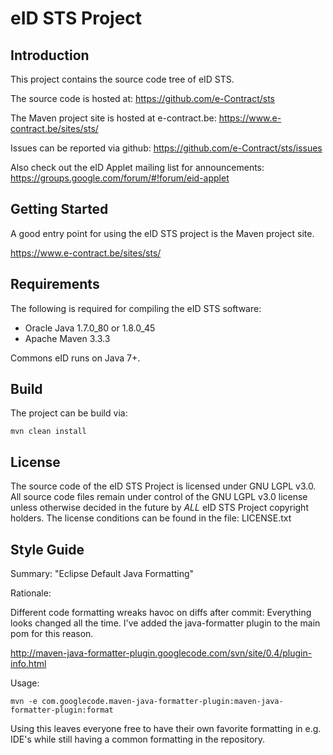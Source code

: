 # eID STS Project


## Introduction

This project contains the source code tree of eID STS.

The source code is hosted at: https://github.com/e-Contract/sts

The Maven project site is hosted at e-contract.be: https://www.e-contract.be/sites/sts/

Issues can be reported via github: https://github.com/e-Contract/sts/issues

Also check out the eID Applet mailing list for announcements: https://groups.google.com/forum/#!forum/eid-applet


## Getting Started

A good entry point for using the eID STS project is the Maven project site.

https://www.e-contract.be/sites/sts/


## Requirements

The following is required for compiling the eID STS software:

* Oracle Java 1.7.0_80 or 1.8.0_45
* Apache Maven 3.3.3

Commons eID runs on Java 7+.


## Build

The project can be build via:

```shell
mvn clean install
```


## License

The source code of the eID STS Project is licensed under GNU LGPL v3.0.
All source code files remain under control of the GNU LGPL v3.0 license 
unless otherwise decided in the future by _ALL_ eID STS Project 
copyright holders.
The license conditions can be found in the file: LICENSE.txt


## Style Guide

Summary: "Eclipse Default Java Formatting"

Rationale:

Different code formatting wreaks havoc on diffs after commit:
Everything looks changed all the time.
I've added the java-formatter plugin to the main pom for this reason.

http://maven-java-formatter-plugin.googlecode.com/svn/site/0.4/plugin-info.html

Usage:

```shell
mvn -e com.googlecode.maven-java-formatter-plugin:maven-java-formatter-plugin:format
```

Using this leaves everyone free to have their own favorite formatting
in e.g. IDE's while still having a common formatting in the repository.
